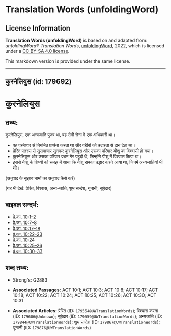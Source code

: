 # Translation Words (unfoldingWord)

## License Information

**Translation Words (unfoldingWord)** is based on and adapted from: _unfoldingWord® Translation Words_, [unfoldingWord](https://unfoldingword.org/utw), 2022, which is licensed under a [CC BY-SA 4.0 license](https://creativecommons.org/licenses/by-sa/4.0/legalcode.en).

This markdown version is provided under the same license.



--------------------------------

## कुरनेलियुस (id: 179692)

कुरनेलियुस
==========

तथ्य:
-----

कुरनेलियुस, एक अन्यजाति पुरुष था, वह रोमी सेना में एक अधिकारी था।

* वह परमेश्वर से नियमित प्रार्थना करता था और गरीबों को उदारता से दान देता था।
* प्रेरित पतरस से सुसमाचार सुनकर कुरनेलियुस और उसका परिवार यीशु का विश्वासी हो गया।
* कुरनेलियुस और उसका परिवार प्रथम गैर यहूदी थे, जिन्होंने यीशु में विश्वास किया था।
* इससे यीशु के शिष्यों को समझ में आया कि यीशु सबका उद्धार करने आया था, जिनमें अन्यजातियां भी थी।

(अनुवाद के सुझाव नामों का अनुवाद कैसे करें)

(यह भी देखें: प्रेरित, विश्वास, अन्य\-जाति, शुभ सन्देश, यूनानी, सूबेदार)

बाइबल सन्दर्भ:
--------------

* [प्रे.का. 10:1–2](https://ref.ly/Acts10:1-Acts10:2)
* [प्रे.का. 10:7–8](https://ref.ly/Acts10:7-Acts10:8)
* [प्रे.का. 10:17–18](https://ref.ly/Acts10:17-Acts10:18)
* [प्रे.का. 10:22–23](https://ref.ly/Acts10:22-Acts10:23)
* [प्रे.का. 10:24](https://ref.ly/Acts10:24)
* [प्रे.का. 10:25–26](https://ref.ly/Acts10:25-Acts10:26)
* [प्रे.का. 10:30–33](https://ref.ly/Acts10:30-Acts10:33)

शब्द तथ्य:
----------

* Strong's: G2883

* **Associated Passages:** ACT 10:1; ACT 10:3; ACT 10:8; ACT 10:17; ACT 10:18; ACT 10:22; ACT 10:24; ACT 10:25; ACT 10:26; ACT 10:30; ACT 10:31
* **Associated Articles:** प्रेरित (ID: `179554@UWTranslationWords`); विश्वास करना (ID: `179606@Unknown`); सूबेदार (ID: `179659@UWTranslationWords`); अन्यजाति (ID: `179844@UWTranslationWords`); शुभ सन्देश (ID: `179867@UWTranslationWords`); यूनानी (ID: `179876@UWTranslationWords`)

